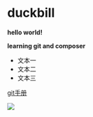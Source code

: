 duckbill
========
__hello world!__

**learning git and composer**


- 文本一
- 文本二
- 文本三

[git手册](https://learnku.com/docs/writing-docs/markdown-guide/6442)

![](http://www.zbmf.com/img/index/i_45.png)